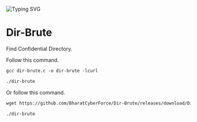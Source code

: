 ![Typing SVG](https://readme-typing-svg.demolab.com?font=Fira+Code&pause=1000&color=F7AB0A&width=435&lines=Developed+By+Indian+Cyber+Force)


# Dir-Brute
Find Confidential Directory. </br>

Follow this command. </br>
```diff
gcc dir-brute.c -o dir-brute -lcurl
```
```diff
./dir-brute
```
Or follow this command.
```diff
wget https://github.com/BharatCyberForce/Dir-Brute/releases/download/Dir-Brute/dir-brute
```
```diff
./dir-brute
```
